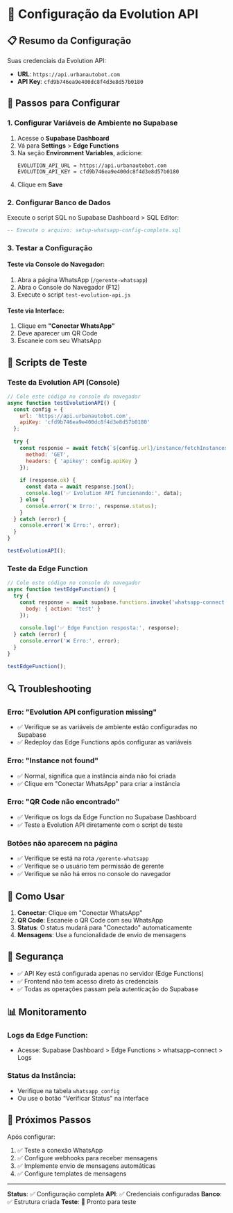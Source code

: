 # 🚀 Configuração da Evolution API

## 📋 Resumo da Configuração

Suas credenciais da Evolution API:
- **URL**: `https://api.urbanautobot.com`
- **API Key**: `cfd9b746ea9e400dc8f4d3e8d57b0180`

## 🔧 Passos para Configurar

### 1. Configurar Variáveis de Ambiente no Supabase

1. Acesse o **Supabase Dashboard**
2. Vá para **Settings** > **Edge Functions**
3. Na seção **Environment Variables**, adicione:
   ```
   EVOLUTION_API_URL = https://api.urbanautobot.com
   EVOLUTION_API_KEY = cfd9b746ea9e400dc8f4d3e8d57b0180
   ```
4. Clique em **Save**

### 2. Configurar Banco de Dados

Execute o script SQL no Supabase Dashboard > SQL Editor:

```sql
-- Execute o arquivo: setup-whatsapp-config-complete.sql
```

### 3. Testar a Configuração

#### Teste via Console do Navegador:
1. Abra a página WhatsApp (`/gerente-whatsapp`)
2. Abra o Console do Navegador (F12)
3. Execute o script `test-evolution-api.js`

#### Teste via Interface:
1. Clique em **"Conectar WhatsApp"**
2. Deve aparecer um QR Code
3. Escaneie com seu WhatsApp

## 🧪 Scripts de Teste

### Teste da Evolution API (Console)
```javascript
// Cole este código no console do navegador
async function testEvolutionAPI() {
  const config = {
    url: 'https://api.urbanautobot.com',
    apiKey: 'cfd9b746ea9e400dc8f4d3e8d57b0180'
  };
  
  try {
    const response = await fetch(`${config.url}/instance/fetchInstances`, {
      method: 'GET',
      headers: { 'apikey': config.apiKey }
    });
    
    if (response.ok) {
      const data = await response.json();
      console.log('✅ Evolution API funcionando:', data);
    } else {
      console.error('❌ Erro:', response.status);
    }
  } catch (error) {
    console.error('❌ Erro:', error);
  }
}

testEvolutionAPI();
```

### Teste da Edge Function
```javascript
// Cole este código no console do navegador
async function testEdgeFunction() {
  try {
    const response = await supabase.functions.invoke('whatsapp-connect', {
      body: { action: 'test' }
    });
    
    console.log('✅ Edge Function resposta:', response);
  } catch (error) {
    console.error('❌ Erro:', error);
  }
}

testEdgeFunction();
```

## 🔍 Troubleshooting

### Erro: "Evolution API configuration missing"
- ✅ Verifique se as variáveis de ambiente estão configuradas no Supabase
- ✅ Redeploy das Edge Functions após configurar as variáveis

### Erro: "Instance not found"
- ✅ Normal, significa que a instância ainda não foi criada
- ✅ Clique em "Conectar WhatsApp" para criar a instância

### Erro: "QR Code não encontrado"
- ✅ Verifique os logs da Edge Function no Supabase Dashboard
- ✅ Teste a Evolution API diretamente com o script de teste

### Botões não aparecem na página
- ✅ Verifique se está na rota `/gerente-whatsapp`
- ✅ Verifique se o usuário tem permissão de gerente
- ✅ Verifique se não há erros no console do navegador

## 📱 Como Usar

1. **Conectar**: Clique em "Conectar WhatsApp"
2. **QR Code**: Escaneie o QR Code com seu WhatsApp
3. **Status**: O status mudará para "Conectado" automaticamente
4. **Mensagens**: Use a funcionalidade de envio de mensagens

## 🔐 Segurança

- ✅ API Key está configurada apenas no servidor (Edge Functions)
- ✅ Frontend não tem acesso direto às credenciais
- ✅ Todas as operações passam pela autenticação do Supabase

## 📊 Monitoramento

### Logs da Edge Function:
- Acesse: Supabase Dashboard > Edge Functions > whatsapp-connect > Logs

### Status da Instância:
- Verifique na tabela `whatsapp_config`
- Ou use o botão "Verificar Status" na interface

## 🎯 Próximos Passos

Após configurar:
1. ✅ Teste a conexão WhatsApp
2. ✅ Configure webhooks para receber mensagens
3. ✅ Implemente envio de mensagens automáticas
4. ✅ Configure templates de mensagens

---

**Status**: ✅ Configuração completa
**API**: ✅ Credenciais configuradas
**Banco**: ✅ Estrutura criada
**Teste**: 🧪 Pronto para teste